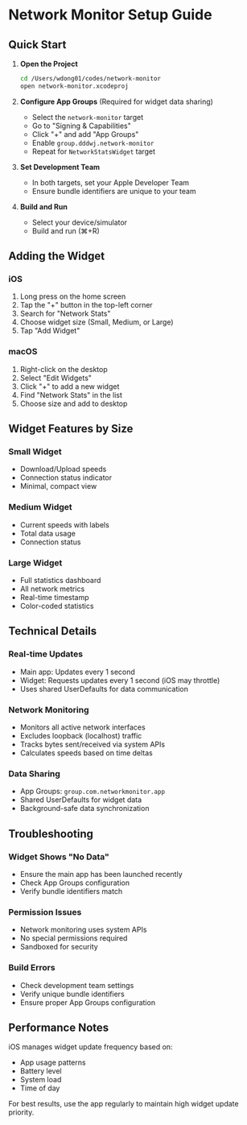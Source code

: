 # Network Monitor Setup Guide

## Quick Start

1. **Open the Project**
   ```bash
   cd /Users/wdong01/codes/network-monitor
   open network-monitor.xcodeproj
   ```

2. **Configure App Groups** (Required for widget data sharing)
   - Select the `network-monitor` target
   - Go to "Signing & Capabilities"
   - Click "+" and add "App Groups"
   - Enable `group.dddwj.network-monitor`
   - Repeat for `NetworkStatsWidget` target

3. **Set Development Team**
   - In both targets, set your Apple Developer Team
   - Ensure bundle identifiers are unique to your team

4. **Build and Run**
   - Select your device/simulator
   - Build and run (⌘+R)

## Adding the Widget

### iOS
1. Long press on the home screen
2. Tap the "+" button in the top-left corner
3. Search for "Network Stats"
4. Choose widget size (Small, Medium, or Large)
5. Tap "Add Widget"

### macOS
1. Right-click on the desktop
2. Select "Edit Widgets"
3. Click "+" to add a new widget
4. Find "Network Stats" in the list
5. Choose size and add to desktop

## Widget Features by Size

### Small Widget
- Download/Upload speeds
- Connection status indicator
- Minimal, compact view

### Medium Widget  
- Current speeds with labels
- Total data usage
- Connection status

### Large Widget
- Full statistics dashboard
- All network metrics
- Real-time timestamp
- Color-coded statistics

## Technical Details

### Real-time Updates
- Main app: Updates every 1 second
- Widget: Requests updates every 1 second (iOS may throttle)
- Uses shared UserDefaults for data communication

### Network Monitoring
- Monitors all active network interfaces
- Excludes loopback (localhost) traffic
- Tracks bytes sent/received via system APIs
- Calculates speeds based on time deltas

### Data Sharing
- App Groups: `group.com.networkmonitor.app`
- Shared UserDefaults for widget data
- Background-safe data synchronization

## Troubleshooting

### Widget Shows "No Data"
- Ensure the main app has been launched recently
- Check App Groups configuration
- Verify bundle identifiers match

### Permission Issues
- Network monitoring uses system APIs
- No special permissions required
- Sandboxed for security

### Build Errors
- Check development team settings
- Verify unique bundle identifiers
- Ensure proper App Groups configuration

## Performance Notes

iOS manages widget update frequency based on:
- App usage patterns
- Battery level
- System load
- Time of day

For best results, use the app regularly to maintain high widget update priority.